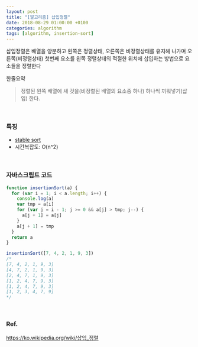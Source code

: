 ```yaml
---
layout: post
title: "[알고리즘] 삽입정렬"
date: 2018-08-29 01:00:00 +0100
categories: algorithm
tags: [algorithm, insertion-sort]
---
```


삽입정렬은 배열을 양분하고 왼쪽은 정렬상태, 오른쪽은 비정렬상태를 유지해 나가며 오른쪽(비정렬상태) 첫번째 요소를 왼쪽 정렬상태의 적절한 위치에 삽입하는 방법으로 요소들을 정렬한다

한줄요약

> 정렬된 왼쪽 배열에 새 것을(비정렬된 배열의 요소중 하나) 하나씩 끼워넣기(삽입) 한다.

<br>

### 특징

- [stable sort](https://zetawiki.com/wiki/안정정렬,_불안정정렬)
- 시간복잡도: O(n^2)

<br>

### 자바스크립트 코드

```javascript
function insertionSort(a) {
  for (var i = 1; i < a.length; i++) {
    console.log(a)
    var tmp = a[i]
    for (var j = i - 1; j >= 0 && a[j] > tmp; j--) {
      a[j + 1] = a[j]
    }
    a[j + 1] = tmp
  }
  return a
}

insertionSort([7, 4, 2, 1, 9, 3])
/*
[7, 4, 2, 1, 9, 3]
[4, 7, 2, 1, 9, 3]
[2, 4, 7, 1, 9, 3]
[1, 2, 4, 7, 9, 3]
[1, 2, 4, 7, 9, 3]
[1, 2, 3, 4, 7, 9]
*/
```

<br>

### Ref.

<https://ko.wikipedia.org/wiki/삽입_정렬>
